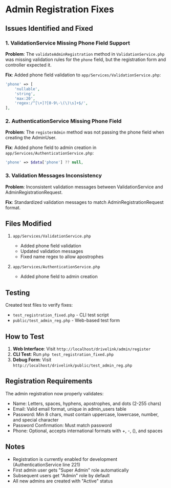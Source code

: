 # Admin Registration Fixes

## Issues Identified and Fixed

### 1. ValidationService Missing Phone Field Support
**Problem**: The `validateAdminRegistration` method in `ValidationService.php` was missing validation rules for the `phone` field, but the registration form and controller expected it.

**Fix**: Added phone field validation to `app/Services/ValidationService.php`:
```php
'phone' => [
    'nullable',
    'string',
    'max:20',
    'regex:/^[\+]?[0-9\-\(\)\s]+$/',
],
```

### 2. AuthenticationService Missing Phone Field
**Problem**: The `registerAdmin` method was not passing the phone field when creating the AdminUser.

**Fix**: Added phone field to admin creation in `app/Services/AuthenticationService.php`:
```php
'phone' => $data['phone'] ?? null,
```

### 3. Validation Messages Inconsistency
**Problem**: Inconsistent validation messages between ValidationService and AdminRegistrationRequest.

**Fix**: Standardized validation messages to match AdminRegistrationRequest format.

## Files Modified

1. `app/Services/ValidationService.php`
   - Added phone field validation
   - Updated validation messages
   - Fixed name regex to allow apostrophes

2. `app/Services/AuthenticationService.php`
   - Added phone field to admin creation

## Testing

Created test files to verify fixes:
- `test_registration_fixed.php` - CLI test script
- `public/test_admin_reg.php` - Web-based test form

## How to Test

1. **Web Interface**: Visit `http://localhost/drivelink/admin/register`
2. **CLI Test**: Run `php test_registration_fixed.php`
3. **Debug Form**: Visit `http://localhost/drivelink/public/test_admin_reg.php`

## Registration Requirements

The admin registration now properly validates:
- Name: Letters, spaces, hyphens, apostrophes, and dots (2-255 chars)
- Email: Valid email format, unique in admin_users table
- Password: Min 8 chars, must contain uppercase, lowercase, number, and special character
- Password Confirmation: Must match password
- Phone: Optional, accepts international formats with +, -, (), and spaces

## Notes

- Registration is currently enabled for development (AuthenticationService line 221)
- First admin user gets "Super Admin" role automatically
- Subsequent users get "Admin" role by default
- All new admins are created with "Active" status